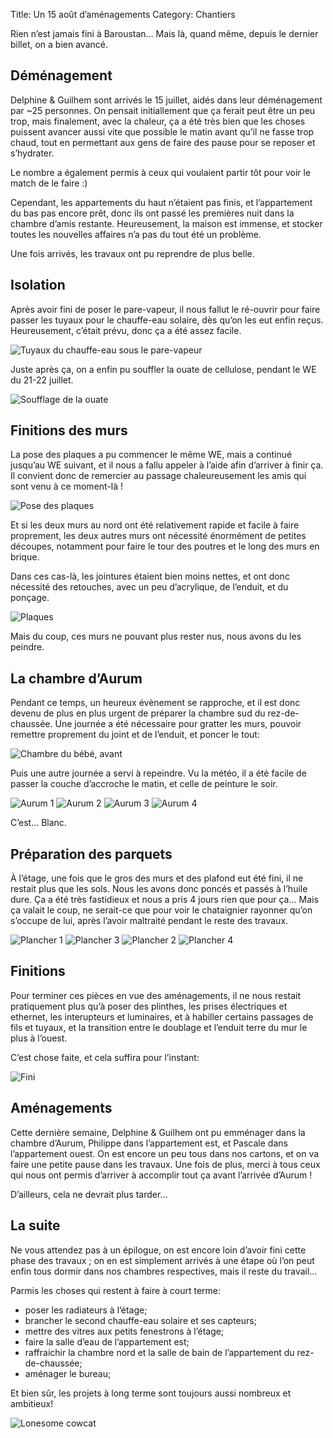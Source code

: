 Title: Un 15 août d’aménagements
Category: Chantiers

Rien n’est jamais fini à Baroustan… Mais là, quand même, depuis le dernier billet, on a bien avancé.

## Déménagement

Delphine & Guilhem sont arrivés le 15 juillet, aidés dans leur déménagement par ~25 personnes. On pensait initiallement
que ça ferait peut être un peu trop, mais finalement, avec la chaleur, ça a été très bien que les choses puissent
avancer aussi vite que possible le matin avant qu’il ne fasse trop chaud, tout en permettant aux gens de faire des
pause pour se reposer et s’hydrater.

Le nombre a également permis à ceux qui voulaient partir tôt pour voir le match de le faire :)

Cependant, les appartements du haut n’étaient pas finis, et l’appartement du bas pas encore prêt, donc ils ont passé
les premières nuit dans la chambre d’amis restante. Heureusement, la maison est immense, et stocker toutes les
nouvelles affaires n’a pas du tout été un problème.

Une fois arrivés, les travaux ont pu reprendre de plus belle.

## Isolation

Après avoir fini de poser le pare-vapeur, il nous fallut le ré-ouvrir pour faire passer les tuyaux pour le chauffe-eau
solaire, dès qu’on les eut enfin reçus. Heureusement, c’était prévu, donc ça a été assez facile.

![Tuyaux du chauffe-eau sous le pare-vapeur]({attach}images/2018-aout/tuyaux.jpg)

Juste après ça, on a enfin pu souffler la ouate de cellulose, pendant le WE du 21-22 juillet.

![Soufflage de la ouate]({attach}images/2018-aout/ouate.jpg)

## Finitions des murs

La pose des plaques a pu commencer le même WE, mais a continué jusqu’au WE suivant, et il nous a fallu appeler à l’aide
afin d’arriver à finir ça. Il convient donc de remercier au passage chaleureusement les amis qui sont venu à ce
moment-là !

![Pose des plaques]({attach}images/2018-aout/pose.jpg)

Et si les deux murs au nord ont été relativement rapide et facile à faire proprement, les deux autres murs ont
nécessité énormément de petites découpes, notamment pour faire le tour des poutres et le long des murs en brique.

Dans ces cas-là, les jointures étaient bien moins nettes, et ont donc nécessité des retouches, avec un peu d’acrylique,
de l’enduit, et du ponçage.

![Plaques]({attach}images/2018-aout/plaques.jpg)

Mais du coup, ces murs ne pouvant plus rester nus, nous avons du les peindre.

## La chambre d’Aurum

Pendant ce temps, un heureux évènement se rapproche, et il est donc devenu de plus en plus urgent de préparer la
chambre sud du rez-de-chaussée. Une journée a été nécessaire pour gratter les murs, pouvoir remettre proprement du
joint et de l’enduit, et poncer le tout:

![Chambre du bébé, avant]({attach}images/2018-aout/bas-avant.jpg)

Puis une autre journée a servi à repeindre. Vu la météo, il a été facile de passer la couche d’accroche le matin, et
celle de peinture le soir.

![Aurum 1]({attach}images/2018-aout/aurum1.jpg)
![Aurum 2]({attach}images/2018-aout/aurum2.jpg)
![Aurum 3]({attach}images/2018-aout/aurum3.jpg)
![Aurum 4]({attach}images/2018-aout/aurum4.jpg)

C’est… Blanc.

## Préparation des parquets

À l’étage, une fois que le gros des murs et des plafond eut été fini, il ne restait plus que les sols. Nous les avons
donc poncés et passés à l’huile dure. Ça a été très fastidieux et nous a pris 4 jours rien que pour ça… Mais ça valait
le coup, ne serait-ce que pour voir le chataignier rayonner qu’on s’occupe de lui, après l’avoir maltraité pendant le
reste des travaux.

![Plancher 1]({attach}images/2018-aout/plancher1.jpg)
![Plancher 3]({attach}images/2018-aout/plancher3.jpg)
![Plancher 2]({attach}images/2018-aout/plancher2.jpg)
![Plancher 4]({attach}images/2018-aout/plancher4.jpg)

## Finitions

Pour terminer ces pièces en vue des aménagements, il ne nous restait pratiquement plus qu’à poser des plinthes, les
prises électriques et ethernet, les interupteurs et luminaires, et à habiller certains passages de fils et tuyaux, et
la transition entre le doublage et l’enduit terre du mur le plus à l’ouest.

C’est chose faite, et cela suffira pour l’instant:

![Fini]({attach}images/2018-aout/fini.jpg)

## Aménagements

Cette dernière semaine, Delphine & Guilhem ont pu emménager dans la chambre d’Aurum, Philippe dans l’appartement est,
et Pascale dans l’appartement ouest. On est encore un peu tous dans nos cartons, et on va faire une petite pause dans
les travaux. Une fois de plus, merci à tous ceux qui nous ont permis d’arriver à accomplir tout ça avant l’arrivée
d’Aurum !

D’ailleurs, cela ne devrait plus tarder…

## La suite

Ne vous attendez pas à un épilogue, on est encore loin d’avoir fini cette phase des travaux ; on en est simplement
arrivés à une étape où l’on peut enfin tous dormir dans nos chambres respectives, mais il reste du travail…

Parmis les choses qui restent à faire à court terme:

- poser les radiateurs à l’étage;
- brancher le second chauffe-eau solaire et ses capteurs;
- mettre des vitres aux petits fenestrons à l’étage;
- faire la salle d’eau de l’appartement est;
- raffraichir la chambre nord et la salle de bain de l’appartement du rez-de-chaussée;
- aménager le bureau;

Et bien sûr, les projets à long terme sont toujours aussi nombreux et ambitieux!

![Lonesome cowcat]({attach}images/2018-aout/lonesome_cowcat.jpg)
